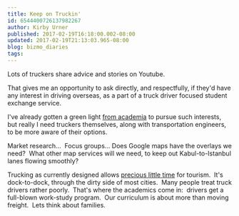 ```yaml
---
title: Keep on Truckin'
id: 6544400726137982267
author: Kirby Urner
published: 2017-02-19T16:18:00.002-08:00
updated: 2017-02-19T21:13:03.965-08:00
blog: bizmo_diaries
tags: 
---
```


[](https://www.flickr.com/photos/kirbyurner/32872798821/in/dateposted-public/)

Lots of truckers share advice and stories on Youtube.

That gives me an opportunity to ask directly, and respectfully, if they'd have any interest in driving overseas, as a part of a truck driver focused student exchange service.

I've already gotten a green light [from academia](http://worldgame.blogspot.com/2017/02/trucking-again.html) to pursue such interests, but really I need truckers themselves, along with transportation engineers, to be more aware of their options.

Market research...  Focus groups... Does Google maps have the overlays we need?  What other map services will we need, to keep out Kabul-to-Istanbul lanes flowing smoothly?

[](https://www.flickr.com/photos/kirbyurner/32880377061/in/dateposted-public/)

Trucking as currently designed allows [precious little time](https://youtu.be/y4V0aJudHhw) for tourism.  It's dock-to-dock, through the dirty side of most cities.  Many people treat truck drivers rather poorly.  That's where the academics come in:  drivers get a full-blown work-study program.  Our curriculum is about more than moving freight.  Lets think about families.

[](https://scholarblogs.emory.edu/woodruff/files/2013/06/crumb_truckin.jpg)